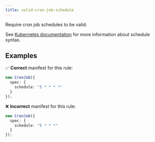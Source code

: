 ```yaml
---
title: valid-cron-job-schedule
---
```


Require cron job schedules to be valid.

See [Kubernetes documentation](https://kubernetes.io/docs/concepts/workloads/controllers/cron-jobs/#schedule-syntax) for more information about schedule syntax.

## Examples

✅ **Correct** manifest for this rule:

```ts
new CronJob({
  spec: {
    schedule: "5 * * * *"
  }
});
```

❌ **Incorrect** manifest for this rule:

```ts
new CronJob({
  spec: {
    schedule: "5 * * *"
  }
});
```
